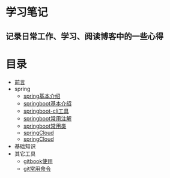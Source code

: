 # 学习笔记
## 记录日常工作、学习、阅读博客中的一些心得

# 目录

* [前言](README.md)
* spring
    * [spring基本介绍](Spring/spring基本介绍.md)
    * [springboot基本介绍](Spring/springboot基本介绍.md)
    * [springboot-cli工具](Spring/springboot-cli工具.md)
    * [springboot常用注解](Spring/springBoot常用注解.md)
    * [springboot常用类](Spring/springBoot常用类及其用法.md)
    * [springCloud](Spring/springCloud简介.md)
    * [springCloud](Spring/springCloud常用组件及其使用.md)
* 基础知识
* 其它工具
    * [gitbook使用](Tools/gitbook的使用.md)
    * [git常用命令](Tools/git常用命令.md)



